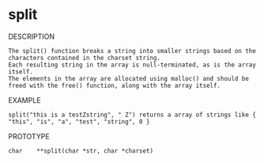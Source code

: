 # split

DESCRIPTION

    The split() function breaks a string into smaller strings based on the characters contained in the charset string.
    Each resulting string in the array is null-terminated, as is the array itself.
    The elements in the array are allocated using malloc() and should be freed with the free() function, along with the array itself.

EXAMPLE

    split("this is a testZstring", " Z") returns a array of strings like { "this", "is", "a", "test", "string", 0 }

PROTOTYPE

    char	**split(char *str, char *charset)